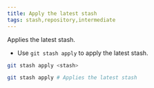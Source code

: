 ```yaml
---
title: Apply the latest stash
tags: stash,repository,intermediate
---
```


Applies the latest stash.

- Use `git stash apply` to apply the latest stash.

```sh
git stash apply <stash>
```

```sh
git stash apply # Applies the latest stash
```
